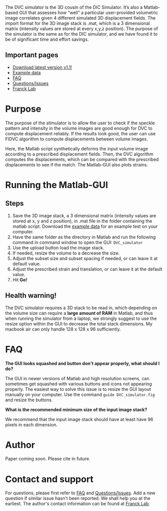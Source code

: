 The DVC simulator is the 3D cousin of the DIC Simulator. It’s also a Matlab-based GUI that assesses how “well” a particular user-provided volumetric image correlates given 4 different simulated 3D displacement fields. The import format for the 3D image stack is .mat, which is a 3 dimensional matrix (intensity values are stored at every x,y,z position). The purpose of the simulator is the same as for the DIC simulator, and we have found it to be of significant time and effort savings.

## Important pages
* [Download latest version v1.1!](https://github.com/FranckLab/DVC-Simulator/releases)
* [Example data](https://drive.google.com/folderview?id=0ByhZqlrbo5srUDI5clRCM3VCX3M&usp=sharing)
* [FAQ](https://github.com/FranckLab/DVC-Simulator/blob/master/README.md#faq)
* [Questions/Issues](https://github.com/FranckLab/DVC-Simulator/issues)
* [Franck Lab](http://franck.engin.brown.edu)

# Purpose
The purpose of the stimulator is to allow the user to check if the speckle pattern and intensity in the volume images are good enough for DVC to compute displacement reliably. If the results look good, the user can use FIDVC algorithm to compute displacements between volume images. 

Here, the Matlab script synthetically deforms the input volume image according to a prescribed displacement fields. Then, the DVC algorithm computes the displacements, which can be compared with the prescribed displacements to see if the match. The Matlab-GUI also plots strains. 

# Running the Matlab-GUI

## Steps
1. Save the 3D image stack, a 3 dimensional matrix (intensity values are stored at x, y and z position), in .mat file in the folder containing the matlab script. Download the [example data](https://drive.google.com/folderview?id=0ByhZqlrbo5srUDI5clRCM3VCX3M&usp=sharing) for an example test on your computer. 
2. Have the same folder as the directory in Matlab and run the following command in command window to open the GUI: `DVC_simulator`
3. Use the upload button load the image stack.
4. If needed, resize the volume to a decrease the size. 
5. Adjust the subset size and subset spacing if needed, or can leave it at default value.
6. Adjust the prescribed strain and translation, or can leave it at the default value.  
7. Hit **Go!**

## Health warning!
The DVC simulator requires a 3D stack to be read in, which depending on the volume size can require a **large amount of RAM** in Matlab, and thus when running the simulator from a laptop, we strongly suggest to use the resize option within the GUI to decrease the total stack dimensions. My macbook air can only handle 128 x 128 x 96 sufficiently. 

# FAQ
**The GUI looks squashed and button don't appear properly, what should I do?**

The GUI in newer versions of Matlab and high resolution screens, can sometimes get squashed with various buttons and icons not appearing properly. The easiest way to solve this issue is to resize the GUI layout manually on your computer. Use the command `guide DVC_simulator.fig` and resize the buttons.


**What is the recommended minimum size of the input image stack?**

We recommend that the input image stack should have at least have 96 pixels in each dimension. 


# Author
Paper coming soon. Please cite in future. 

# Contact and support
For questions, please first refer to [FAQ](https://github.com/FranckLab/DVC-Simulator#FAQ) and [Questions/Issues](https://github.com/FranckLab/DVC-Simulator/issues). Add a new question if similar issue hasn't been reported. We shall help you at the earliest. The author's contact information can be found at [Franck Lab](http://franck.engin.brown.edu).



